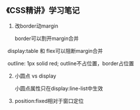 ## 《CSS精讲》学习笔记

1. 改border动margin

   border可以割开margin合并

​       display:table 和 flex可以阻断margin合并

​	outline: 1px solid red; outline不占位置，border占位置

2. 小圆点 vs display

   小圆点属性只在display:line-list中生效

3. position:fixed相对于窗口定位

